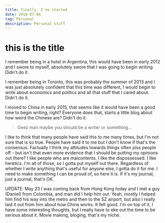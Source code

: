 ```yaml
---
title: Finally, I've started
date: 2018-07-04
tag: Personal
description: Personal stuff
---
```


# this is the title


I remember being in a hotel in Argentina, this would have been in early 2012 and I swore
to myself, absolutely swore that I was going to begin writing. Didn't do it.

I remember being in Toronto, this was probably the summer of 2013 and I was just
absolutely confident that this time was different, I would begin to write about
economics and politics and all that stuff that I cared about. Didn't do it.

I moved to China in early 2015, that seems like it would have been a good time to begin
writing, right? Everyone does that, starts a little blog about how weird the Chinese are?
Didn't do it.

> Geez man maybe you should be a writer or something...

I like to think that many people have said this to me many times, but I'm not sure that
is so true. People have said it to me but I don't know if that's the consensus. Factually
I think my attitudes towards things often piss people off - but isn't that even more
evidence that I should be putting my opinions out there? I like people who are malcontents.
I like the dispossessed. I like heretics. I'm all of those, so I gotta put myself out there.
Regardless of whether I write anything that's useful for anyone else, I gotta do it for me.
I need to make something I can be proud of, so here it is. If it's my journal, just a
journal, that's OK.

UPDATE: May 23
I was coming back from Hong Kong today and I met a guy (Daniel) from Colombia, and man did I 
help him out. Yeah, mostly I helped him find his way into the metro and then to the SZ airport,
but also I really laid it out from him about how China works. It felt good. I'm on top of it, 
I have some interesting thoughts, but I really have to eke out the time to be serious about it.
Movie making, bloging, that's my niche.
